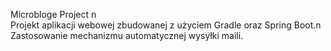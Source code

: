 Microbloge Project n\
Projekt aplikacji webowej zbudowanej z użyciem Gradle oraz Spring Boot.n\
Zastosowanie mechanizmu automatycznej wysyłki maili.

